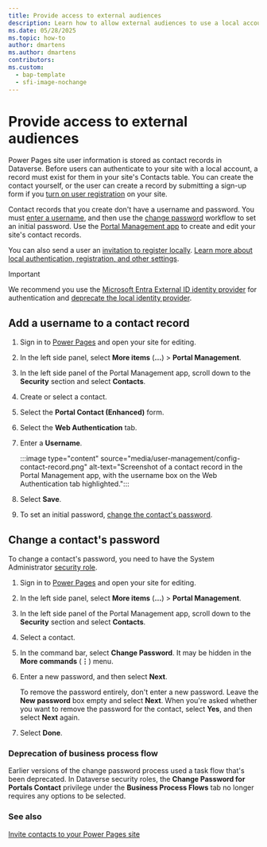```yaml
---
title: Provide access to external audiences
description: Learn how to allow external audiences to use a local account to access sites you create with Microsoft Power Pages.
ms.date: 05/28/2025
ms.topic: how-to
author: dmartens
ms.author: dmartens
contributors:
ms.custom:
  - bap-template
  - sfi-image-nochange
---
```

# Provide access to external audiences

 Power Pages site user information is stored as contact records in Dataverse. Before users can authenticate to your site with a local account, a record must exist for them in your site's Contacts table. You can create the contact yourself, or the user can create a record by submitting a sign-up form if you [turn on user registration](authentication/set-authentication-identity.md#enable-or-disable-user-registration) on your site.

Contact records that you create don't have a username and password. You must [enter a username](#add-a-username-to-a-contact-record), and then use the [change password](#change-a-contacts-password) workflow to set an initial password. Use the [Portal Management app](../configure/portal-management-app.md) to create and edit your site's contact records.

You can also send a user an [invitation to register locally](invite-contacts.md). [Learn more about local authentication, registration, and other settings](authentication/set-authentication-identity.md).

> [!IMPORTANT]
> We recommend you use the [Microsoft Entra External ID identity provider](authentication/entra-external-id.md) for authentication and [deprecate the local identity provider](authentication/migrate-identity-providers.md).

## Add a username to a contact record

1. Sign in to [Power Pages](https://make.powerpages.microsoft.com) and open your site for editing.

1. In the left side panel, select **More items** (**&hellip;**) > **Portal Management**.

1. In the left side panel of the Portal Management app, scroll down to the **Security** section and select **Contacts**.

1. Create or select a contact.

1. Select the **Portal Contact (Enhanced)** form.

1. Select the **Web Authentication** tab.

1. Enter a **Username**.

    :::image type="content" source="media/user-management/config-contact-record.png" alt-text="Screenshot of a contact record in the Portal Management app, with the username box on the Web Authentication tab highlighted.":::

1. Select **Save**.

1. To set an initial password, [change the contact's password](#change-a-contacts-password).

## Change a contact's password

To change a contact's password, you need to have the System Administrator [security role](/power-platform/admin/database-security).

1. Sign in to [Power Pages](https://make.powerpages.microsoft.com) and open your site for editing.

1. In the left side panel, select **More items** (**&hellip;**) > **Portal Management**.

1. In the left side panel of the Portal Management app, scroll down to the **Security** section and select **Contacts**.

1. Select a contact.

1. In the command bar, select **Change Password**. It may be hidden in the **More commands** (**&vellip;**) menu.

1. Enter a new password, and then select **Next**.

    To remove the password entirely, don't enter a new password. Leave the **New password** box empty and select **Next**. When you're asked whether you want to remove the password for the contact, select **Yes**, and then select **Next** again.

1. Select **Done**.

### Deprecation of business process flow

Earlier versions of the change password process used a task flow that's been deprecated. In Dataverse security roles, the **Change Password for Portals Contact** privilege under the **Business Process Flows** tab no longer requires any options to be selected.

### See also

[Invite contacts to your Power Pages site](invite-contacts.md)
